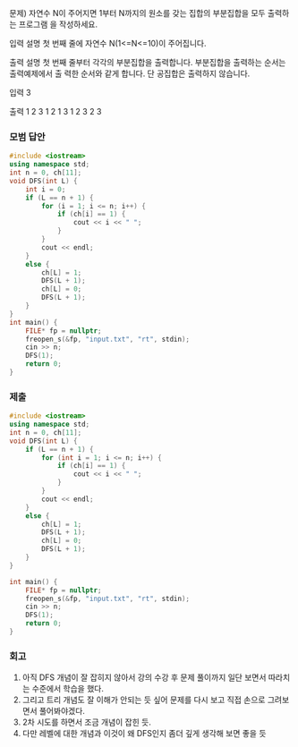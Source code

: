 문제)
자연수 N이 주어지면 1부터 N까지의 원소를 갖는 집합의 부분집합을 모두 출력하는 프로그램
을 작성하세요.

입력 설명
첫 번째 줄에 자연수 N(1<=N<=10)이 주어집니다.

출력 설명
첫 번째 줄부터 각각의 부분집합을 출력합니다. 부분집합을 출력하는 순서는 출력예제에서 출
력한 순서와 같게 합니다. 단 공집합은 출력하지 않습니다.

입력
3

출력
1 2 3
1 2
1 3
1
2 3
2
3


### 모범 답안
``` Cpp
#include <iostream>
using namespace std;
int n = 0, ch[11];
void DFS(int L) {
	int i = 0;
	if (L == n + 1) {
		for (i = 1; i <= n; i++) {
			if (ch[i] == 1) {
				cout << i << " ";
			}
		}
		cout << endl;
	}
	else {
		ch[L] = 1;
		DFS(L + 1);
		ch[L] = 0;
		DFS(L + 1);
	}
}
int main() {
	FILE* fp = nullptr;
	freopen_s(&fp, "input.txt", "rt", stdin);
	cin >> n;
	DFS(1);
	return 0;
}
```

### 제출
``` Cpp
#include <iostream>
using namespace std;
int n = 0, ch[11];
void DFS(int L) {
	if (L == n + 1) {
		for (int i = 1; i <= n; i++) {
			if (ch[i] == 1) {
				cout << i << " ";
			}
		}
		cout << endl;
	}
	else {
		ch[L] = 1;
		DFS(L + 1);
		ch[L] = 0;
		DFS(L + 1);
	}
}

int main() {
	FILE* fp = nullptr;
	freopen_s(&fp, "input.txt", "rt", stdin);
	cin >> n;
	DFS(1);
	return 0;
}
```


### 회고

1. 아직 DFS 개념이 잘 잡히지 않아서 강의 수강 후 문제 풀이까지 일단 보면서 따라치는 수준에서 학습을 했다.
2. 그리고 트리 개념도 잘 이해가 안되는 듯 싶어 문제를 다시 보고 직접 손으로 그려보면서 풀어봐야겠다.
3. 2차 시도를 하면서 조금 개념이 잡힌 듯.
4. 다만 레벨에 대한 개념과 이것이 왜 DFS인지 좀더 깊게 생각해 보면 좋을 듯